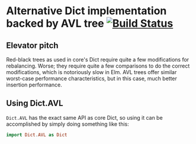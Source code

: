 # Alternative Dict implementation backed by AVL tree [![Build Status](https://travis-ci.org/zwilias/elm-avl-dict-exploration.svg?branch=master)](https://travis-ci.org/zwilias/elm-avl-dict-exploration)

## Elevator pitch

Red-black trees as used in core's Dict require quite a few modifications for
rebalancing. Worse; they require quite a few comparisons to do the correct
modifications, which is notoriously slow in Elm. AVL trees offer similar
worst-case performance characteristics, but in this case, much better insertion
performance.

## Using Dict.AVL

`Dict.AVL` has the exact same API as core Dict, so using it can be accomplished
by simply doing something like this:

```elm
import Dict.AVL as Dict
```
